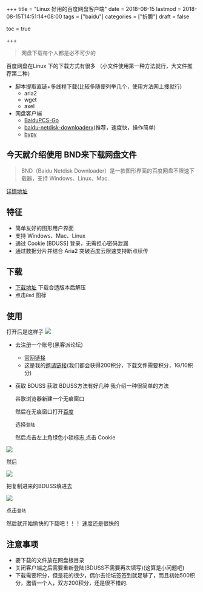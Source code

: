 +++
title = "Linux 好用的百度网盘客户端"
date = 2018-08-15
lastmod = 2018-08-15T14:51:14+08:00
tags = ["baidu"]
categories = ["折腾"]
draft = false

toc = true

+++

> 网盘下载每个人都是必不可少的

<!--more-->

百度网盘在Linux 下的下载方式有很多
（小文件使用第一种方法就行，大文件推荐第二种）
- 脚本提取直链+多线程下载(比较多随便列举几个，使用方法网上搜就行)
    - aria2
    - wget
    - axel
- 网盘客户端
    - [BaiduPCS-Go](https://github.com/iikira/BaiduPCS-Go)
    - [baidu-netdisk-downloaderx](https://github.com/b3log/baidu-netdisk-downloaderx)(推荐，速度快，操作简单)
    - [bypy](https://github.com/houtianze/bypy)

## 今天就介绍使用 BND来下载网盘文件
  > BND（Baidu Netdisk Downloader）是一款图形界面的百度网盘不限速下载器，支持 Windows、Linux、Mac.

[详情地址](https://hacpai.com/article/1524460877352#toc_h3_11)

## 特征
- 简单友好的图形用户界面
- 支持 Windows、Mac、Linux
- 通过 Cookie [BDUSS] 登录，无需担心密码泄漏
- 通过数据分片并结合 Aria2 突破百度云限速支持断点续传

## 下载
- [下载地址](https://share.weiyun.com/57zViCm)
下载合适版本后解压
- 点击`Bnd` 图标

## 使用

打开后是这样子
![](https://res.cloudinary.com/dc15efw34/image/upload/v1534343895/8.15/2018-08-15_22-34-28_%E7%9A%84%E5%B1%8F%E5%B9%95%E6%88%AA%E5%9B%BE.png)
- 去注册一个账号(黑客派论坛)
    - [官网链接](https://hacpai.com/)
    - 这是我的[邀请链接](https://hacpai.com/register?r=abcdlsj)(我们都会获得200积分，下载文件需要积分，1G/10积分)

- 获取 BDUSS
    获取 BDUSS方法有好几种
    我介绍一种很简单的方法

    谷歌浏览器新建一个无痕窗口

    然后在无痕窗口打开[百度](https://www.baidu.com/)

    选择`登陆`

    然后点击左上角绿色小锁标志,点击 Cookie

![](https://res.cloudinary.com/dc15efw34/image/upload/v1534345091/8.15/2018-08-15_22-53-14_%E7%9A%84%E5%B1%8F%E5%B9%95%E6%88%AA%E5%9B%BE.png)

然后

![](https://res.cloudinary.com/dc15efw34/image/upload/v1534345091/8.15/2018-08-15_22-57-14_%E7%9A%84%E5%B1%8F%E5%B9%95%E6%88%AA%E5%9B%BE.png)

把复制进来的BDUSS填进去

![](https://res.cloudinary.com/dc15efw34/image/upload/v1534343908/8.15/2018-08-15_22-36-11_%E7%9A%84%E5%B1%8F%E5%B9%95%E6%88%AA%E5%9B%BE.png)

点击`登陆`

然后就开始愉快的下载吧！！！
速度还是很快的

## 注意事项
- 要下载的文件放在网盘根目录
- 关闭客户端之后需要重新登陆(BDUSS不需要再次填写)(这算是小问题吧)
- 下载需要积分，但是花的很少，偶尔去论坛签签到就足够了，而且初始500积分，邀请一个人，双方200积分，还是很不错的.
